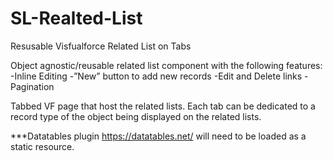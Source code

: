 # SL-Realted-List
Resusable Visfualforce Related List on Tabs

Object agnostic/reusable related list component with the following features:
-Inline Editing
-”New” button to add new records
-Edit and Delete links
-Pagination

Tabbed VF page that host the related lists. Each tab can be dedicated to a record type of the object being displayed on the related lists.

***Datatables plugin https://datatables.net/ will need to be loaded as a static resource.
